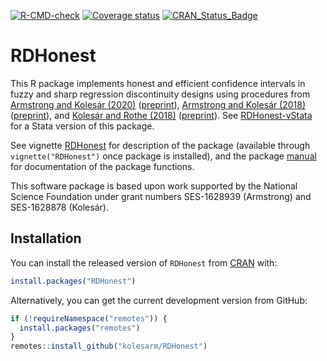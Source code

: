 [![R-CMD-check](https://github.com/kolesarm/RDHonest/workflows/R-CMD-check/badge.svg)](https://github.com/kolesarm/RDHonest/actions) [![Coverage status](https://codecov.io/gh/kolesarm/RDHonest/branch/master/graph/badge.svg)](https://app.codecov.io/github/kolesarm/RDHonest?branch=master) [![CRAN_Status_Badge](http://www.r-pkg.org/badges/version/RDHonest)](https://cran.r-project.org/package=RDHonest)

# RDHonest

This R package implements honest and efficient confidence intervals in fuzzy and
sharp regression discontinuity designs using procedures from [Armstrong and
Kolesár (2020)](https://doi.org/10.3982/QE1199)
([preprint](https://arxiv.org/abs/1606.01200)), [Armstrong and Kolesár
(2018)](https://doi.org/10.3982/ECTA14434)
([preprint](https://arxiv.org/abs/1511.06028)), and [Kolesár and Rothe
(2018)](https://doi.org/10.1257/aer.20160945)
([preprint](https://arxiv.org/abs/1606.04086)). See
[RDHonest-vStata](https://github.com/tbarmstr/RDHonest-vStata) for a Stata
version of this package.

See vignette [RDHonest](doc/RDHonest.pdf) for description of the package
(available through `vignette("RDHonest")` once package is installed), and the
package [manual](doc/manual.pdf) for documentation of the package functions.

This software package is based upon work supported by the National Science
Foundation under grant numbers SES-1628939 (Armstrong) and SES-1628878
(Kolesár).

## Installation

You can install the released version of `RDHonest` from
[CRAN](https://CRAN.R-project.org/package=RDHonest) with:

``` r
install.packages("RDHonest")
```


Alternatively, you can get the current development version from GitHub:

``` r
if (!requireNamespace("remotes")) {
  install.packages("remotes")
}
remotes::install_github("kolesarm/RDHonest")
```
